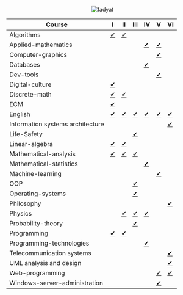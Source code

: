 <p align="center">
    <img src="https://count.getloli.com/get/@fadyat?theme=gelbooru" alt="fadyat" />
</p>

| Course                           | I                                         | II                                         | III                                         | IV                                            | V                                                 | VI                                             |
|----------------------------------|-------------------------------------------|--------------------------------------------|---------------------------------------------|-----------------------------------------------|---------------------------------------------------|------------------------------------------------|
| Algorithms                       | [✔](algorithms/term1)                     | [✔](algorithms/term2)                      |                                             |                                               |                                                   |                                                |
| Applied-mathematics              |                                           |                                            |                                             | [✔](applied-math/IV%20semester)        | [✔](applied-math/V%20semester)             |                                                |
| Computer-graphics                |                                           |                                            |                                             |                                               | [✔](https://github.com/fadyat/itmo-cgg)           |                                                |
| Databases                        |                                           |                                            |                                             | [✔](db/IV%20semester)                  |                                                   |                                                |
| Dev-tools                        |                                           |                                            |                                             |                                               | [✔](https://github.com/fadyat/itmo-devtools)      |                                                |
| Digital-culture                  | [✔](digital-culture/I%20semester)         |                                            |                                             |                                               |                                                   |                                                |
| Discrete-math                    | [✔](discrete-math/I%20semester)           | [✔](discrete-math/II%20semester)           |                                             |                                               |                                                   |                                                |
| ECM                              | [✔](ecm/I%20semester)                     |                                            |                                             |                                               |                                                   |                                                |
| English                          | [✔](./English/I%20semester)               | [✔](./English/II%20semester)               | [✔](./English/III%20semester)               | [✔](./English/IV%20semester)                  | [✔](./English/V%20semester)                       | [✔](./English/VI%20semester)                   |
| Information systems architecture |                                           |                                            |                                             |                                               |                                                   | [✔](./ISA/VI%20semester)                       |
| Life-Safety                      |                                           |                                            | [✔](life-safety/III%20semester)           |                                               |                                                   |                                                |
| Linear-algebra                   | [✔](linear-algebra/I%20semester)          | [✔](linear-algebra/II%20semester)          |                                             |                                               |                                                   |                                                |
| Mathematical-analysis            | [✔](./Mathematical-analysis/I%20semester) | [✔](./Mathematical-analysis/II%20semester) | [✔](./Mathematical-analysis/III%20semester) |                                               |                                                   |                                                |
| Mathematical-statistics          |                                           |                                            |                                             | [✔](./Mathematical-statistics/IV%20semester)  |                                                   |                                                |
| Machine-learning                 |                                           |                                            |                                             |                                               | [✔](ml/V%20semester)                              |                                                |
| OOP                              |                                           |                                            | [✔](oop/III%20semester)                     |                                               |                                                   |                                                |
| Operating-systems                |                                           |                                            | [✔](os/III%20semester)                      |                                               |                                                   |                                                |
| Philosophy                       |                                           |                                            |                                             |                                               |                                                   | [✔](./Philosophy/VI%20semester)                |
| Physics                          |                                           | [✔](./Physics/II%20semester)               | [✔](./Physics/III%20semester)               | [✔](./Physics/IV%20semester)                  |                                                   |                                                |
| Probability-theory               |                                           |                                            | [✔](./Probability-theory/III%20semester)    |                                               |                                                   |                                                |
| Programming                      | [✔](./Programming/I%20semester)           | [✔](./Programming/II%20semester)           |                                             |                                               |                                                   |                                                |
| Programming-technologies         |                                           |                                            |                                             | [✔](./Programming-Technologies/IV%20semester) |                                                   |                                                |
| Telecommunication systems        |                                           |                                            |                                             |                                               |                                                   | [✔](telecom/VI%20semester) |
| UML analysis and design          |                                           |                                            |                                             |                                               |                                                   | [✔](uml/VI%20semester)                       |
| Web-programming                  |                                           |                                            |                                             |                                               | [✔](https://github.com/fadyat/itmo-web)           | [✔](https://github.com/fadyat/itmo-web)        |
| Windows-server-administration    |                                           |                                            |                                             |                                               | [✔](windows/V%20semester) |                                                |
